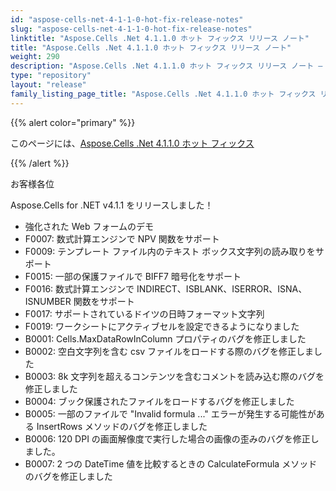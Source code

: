 ```yaml
---
id: "aspose-cells-net-4-1-1-0-hot-fix-release-notes"
slug: "aspose-cells-net-4-1-1-0-hot-fix-release-notes"
linktitle: "Aspose.Cells .Net 4.1.1.0 ホット フィックス リリース ノート"
title: "Aspose.Cells .Net 4.1.1.0 ホット フィックス リリース ノート"
weight: 290
description: "Aspose.Cells .Net 4.1.1.0 ホット フィックス リリース ノート – the latest updates and fixes."
type: "repository"
layout: "release"
family_listing_page_title: "Aspose.Cells .Net 4.1.1.0 ホット フィックス リリース ノート"
---
```

{{% alert color="primary" %}} 

このページには、[Aspose.Cells .Net 4.1.1.0 ホット フィックス](https://releases.aspose.com/cells/net/new-releases/aspose.cells-.net-4.1.1.0-hot-fix/)

{{% /alert %}} 

お客様各位

Aspose.Cells for .NET v4.1.1 をリリースしました！

- 強化された Web フォームのデモ
- F0007: 数式計算エンジンで NPV 関数をサポート
- F0009: テンプレート ファイル内のテキスト ボックス文字列の読み取りをサポート
- F0015: 一部の保護ファイルで BIFF7 暗号化をサポート
- F0016: 数式計算エンジンで INDIRECT、ISBLANK、ISERROR、ISNA、ISNUMBER 関数をサポート
- F0017: サポートされているドイツの日時フォーマット文字列
- F0019: ワークシートにアクティブセルを設定できるようになりました
- B0001: Cells.MaxDataRowInColumn プロパティのバグを修正しました
- B0002: 空白文字列を含む csv ファイルをロードする際のバグを修正しました
- B0003: 8k 文字列を超えるコンテンツを含むコメントを読み込む際のバグを修正しました
- B0004: ブック保護されたファイルをロードするバグを修正しました
- B0005: 一部のファイルで "Invalid formula ..." エラーが発生する可能性がある InsertRows メソッドのバグを修正しました
- B0006: 120 DPI の画面解像度で実行した場合の画像の歪みのバグを修正しました。
- B0007: 2 つの DateTime 値を比較するときの CalculateFormula メソッドのバグを修正しました
